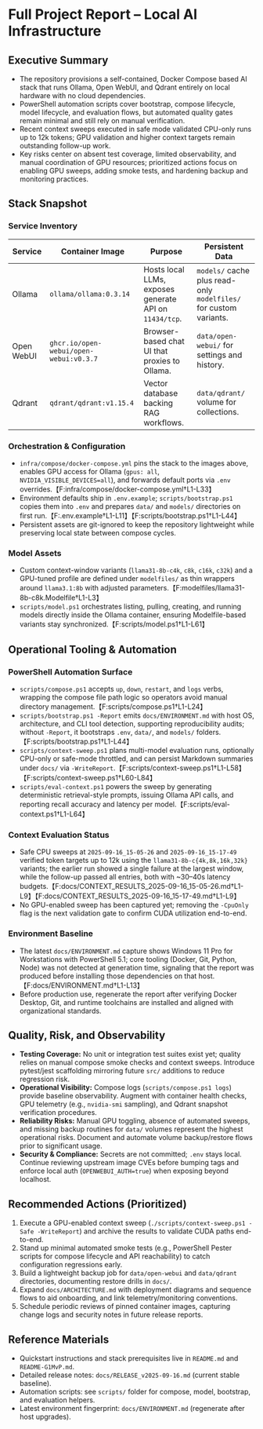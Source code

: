 # Full Project Report – Local AI Infrastructure

## Executive Summary
- The repository provisions a self-contained, Docker Compose based AI stack that runs Ollama, Open WebUI, and Qdrant entirely on local hardware with no cloud dependencies.
- PowerShell automation scripts cover bootstrap, compose lifecycle, model lifecycle, and evaluation flows, but automated quality gates remain minimal and still rely on manual verification.
- Recent context sweeps executed in safe mode validated CPU-only runs up to 12k tokens; GPU validation and higher context targets remain outstanding follow-up work.
- Key risks center on absent test coverage, limited observability, and manual coordination of GPU resources; prioritized actions focus on enabling GPU sweeps, adding smoke tests, and hardening backup and monitoring practices.

## Stack Snapshot

### Service Inventory
| Service | Container Image | Purpose | Persistent Data |
|---------|-----------------|---------|-----------------|
| Ollama | `ollama/ollama:0.3.14` | Hosts local LLMs, exposes generate API on `11434/tcp`. | `models/` cache plus read-only `modelfiles/` for custom variants. |
| Open WebUI | `ghcr.io/open-webui/open-webui:v0.3.7` | Browser-based chat UI that proxies to Ollama. | `data/open-webui/` for settings and history. |
| Qdrant | `qdrant/qdrant:v1.15.4` | Vector database backing RAG workflows. | `data/qdrant/` volume for collections. |

### Orchestration & Configuration
- `infra/compose/docker-compose.yml` pins the stack to the images above, enables GPU access for Ollama (`gpus: all`, `NVIDIA_VISIBLE_DEVICES=all`), and forwards default ports via `.env` overrides.【F:infra/compose/docker-compose.yml†L1-L33】
- Environment defaults ship in `.env.example`; `scripts/bootstrap.ps1` copies them into `.env` and prepares `data/` and `models/` directories on first run.【F:.env.example†L1-L11】【F:scripts/bootstrap.ps1†L1-L44】
- Persistent assets are git-ignored to keep the repository lightweight while preserving local state between compose cycles.

### Model Assets
- Custom context-window variants (`llama31-8b-c4k`, `c8k`, `c16k`, `c32k`) and a GPU-tuned profile are defined under `modelfiles/` as thin wrappers around `llama3.1:8b` with adjusted parameters.【F:modelfiles/llama31-8b-c8k.Modelfile†L1-L3】
- `scripts/model.ps1` orchestrates listing, pulling, creating, and running models directly inside the Ollama container, ensuring Modelfile-based variants stay synchronized.【F:scripts/model.ps1†L1-L61】

## Operational Tooling & Automation

### PowerShell Automation Surface
- `scripts/compose.ps1` accepts `up`, `down`, `restart`, and `logs` verbs, wrapping the compose file path logic so operators avoid manual directory management.【F:scripts/compose.ps1†L1-L24】
- `scripts/bootstrap.ps1 -Report` emits `docs/ENVIRONMENT.md` with host OS, architecture, and CLI tool detection, supporting reproducibility audits; without `-Report`, it bootstraps `.env`, `data/`, and `models/` folders.【F:scripts/bootstrap.ps1†L1-L44】
- `scripts/context-sweep.ps1` plans multi-model evaluation runs, optionally CPU-only or safe-mode throttled, and can persist Markdown summaries under `docs/` via `-WriteReport`.【F:scripts/context-sweep.ps1†L1-L58】【F:scripts/context-sweep.ps1†L60-L84】
- `scripts/eval-context.ps1` powers the sweep by generating deterministic retrieval-style prompts, issuing Ollama API calls, and reporting recall accuracy and latency per model.【F:scripts/eval-context.ps1†L1-L64】

### Context Evaluation Status
- Safe CPU sweeps at `2025-09-16_15-05-26` and `2025-09-16_15-17-49` verified token targets up to 12k using the `llama31-8b-c{4k,8k,16k,32k}` variants; the earlier run showed a single failure at the largest window, while the follow-up passed all entries, both with ~30–40s latency budgets.【F:docs/CONTEXT_RESULTS_2025-09-16_15-05-26.md†L1-L9】【F:docs/CONTEXT_RESULTS_2025-09-16_15-17-49.md†L1-L9】
- No GPU-enabled sweep has been captured yet; removing the `-CpuOnly` flag is the next validation gate to confirm CUDA utilization end-to-end.

### Environment Baseline
- The latest `docs/ENVIRONMENT.md` capture shows Windows 11 Pro for Workstations with PowerShell 5.1; core tooling (Docker, Git, Python, Node) was not detected at generation time, signaling that the report was produced before installing those dependencies on that host.【F:docs/ENVIRONMENT.md†L1-L13】
- Before production use, regenerate the report after verifying Docker Desktop, Git, and runtime toolchains are installed and aligned with organizational standards.

## Quality, Risk, and Observability
- **Testing Coverage:** No unit or integration test suites exist yet; quality relies on manual compose smoke checks and context sweeps. Introduce pytest/jest scaffolding mirroring future `src/` additions to reduce regression risk.
- **Operational Visibility:** Compose logs (`scripts/compose.ps1 logs`) provide baseline observability. Augment with container health checks, GPU telemetry (e.g., `nvidia-smi` sampling), and Qdrant snapshot verification procedures.
- **Reliability Risks:** Manual GPU toggling, absence of automated sweeps, and missing backup routines for `data/` volumes represent the highest operational risks. Document and automate volume backup/restore flows prior to significant usage.
- **Security & Compliance:** Secrets are not committed; `.env` stays local. Continue reviewing upstream image CVEs before bumping tags and enforce local auth (`OPENWEBUI_AUTH=true`) when exposing beyond localhost.

## Recommended Actions (Prioritized)
1. Execute a GPU-enabled context sweep (`./scripts/context-sweep.ps1 -Safe -WriteReport`) and archive the results to validate CUDA paths end-to-end.
2. Stand up minimal automated smoke tests (e.g., PowerShell Pester scripts for compose lifecycle and API reachability) to catch configuration regressions early.
3. Build a lightweight backup job for `data/open-webui` and `data/qdrant` directories, documenting restore drills in `docs/`.
4. Expand `docs/ARCHITECTURE.md` with deployment diagrams and sequence flows to aid onboarding, and link telemetry/monitoring conventions.
5. Schedule periodic reviews of pinned container images, capturing change logs and security notes in future release reports.

## Reference Materials
- Quickstart instructions and stack prerequisites live in `README.md` and `README-G1MvP.md`.
- Detailed release notes: `docs/RELEASE_v2025-09-16.md` (current stable baseline).
- Automation scripts: see `scripts/` folder for compose, model, bootstrap, and evaluation helpers.
- Latest environment fingerprint: `docs/ENVIRONMENT.md` (regenerate after host upgrades).
